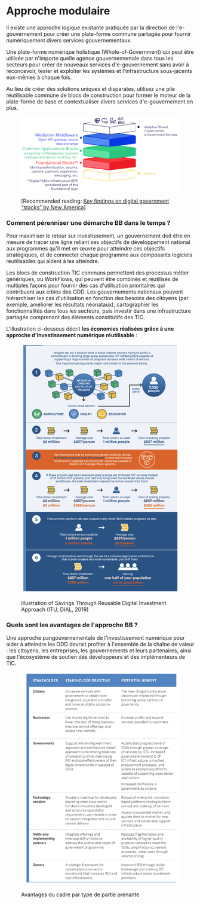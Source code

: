 # Approche modulaire

Il existe une approche logique existante pratiquée par la direction de l'e-gouvernement pour créer une plate-forme commune partagée pour fournir numériquement divers services gouvernementaux.&#x20;

Une plate-forme numérique holistique (Whole-of-Government) qui peut être utilisée par n'importe quelle agence gouvernementale dans tous les secteurs pour créer de nouveaux services d'e-gouvernement sans avoir à reconcevoir, tester et exploiter les systèmes et l'infrastructure sous-jacents eux-mêmes à chaque fois.&#x20;

Au lieu de créer des solutions uniques et disparates, utilisez une pile réutilisable commune de blocs de construction pour former le moteur de la plate-forme de base et contextualiser divers services d'e-gouvernement en plus.

<figure><img src="../../.gitbook/assets/BBa.png" alt=""><figcaption><p>[Recommended reading: <a href="https://www.newamerica.org/digital-impact-governance-initiative/reports/digital-government-mapping-project/key-findings">Key findings on digital government “stacks” by New America]</a></p></figcaption></figure>

### Comment pérenniser une démarche BB dans le temps ?

Pour maximiser le retour sur investissement, un gouvernement doit être en mesure de tracer une ligne reliant ses objectifs de développement national aux programmes qu'il met en œuvre pour atteindre ces objectifs stratégiques, et de connecter chaque programme aux composants logiciels réutilisables qui aident à les atteindre.

Les blocs de construction TIC communs permettent des processus métier génériques, ou WorkFlows, qui peuvent être combinés et réutilisés de multiples façons pour fournir des cas d'utilisation prioritaires qui contribuent aux cibles des ODD. Les gouvernements nationaux peuvent hiérarchiser les cas d'utilisation en fonction des besoins des citoyens (par exemple, améliorer les résultats néonataux), cartographier les fonctionnalités dans tous les secteurs, puis investir dans une infrastructure partagée comprenant des éléments constitutifs des TIC.

L'illustration ci-dessous décrit **les économies réalisées grâce à une approche d'investissement numérique réutilisable** :

<figure><img src="../../.gitbook/assets/image (4) (1) (1).png" alt=""><figcaption><p>Illustration of Savings Through Reusable Digital Investment Approach (ITU, DIAL, 2019)</p></figcaption></figure>

### Quels sont les avantages de l'approche BB ?

Une approche pangouvernementale de l'investissement numérique pour aider à atteindre les ODD devrait profiter à l'ensemble de la chaîne de valeur : les citoyens, les entreprises, les gouvernements et leurs partenaires, ainsi que l'écosystème de soutien des développeurs et des implémenteurs de TIC.

<figure><img src="../../.gitbook/assets/image (6) (1).png" alt=""><figcaption><p>Avantages du cadre par type de partie prenante</p></figcaption></figure>



